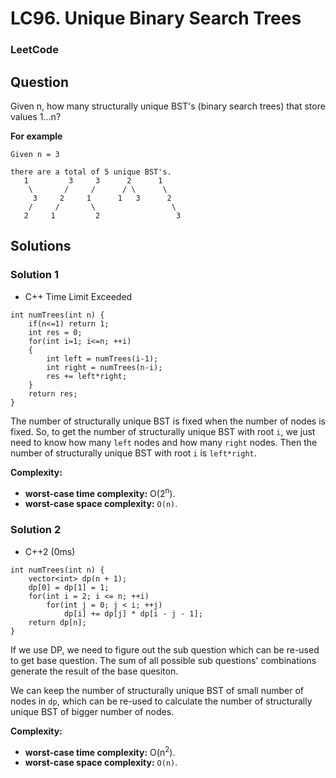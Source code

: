 # LC96. Unique Binary Search Trees

### LeetCode

## Question

Given n, how many structurally unique BST's (binary search trees) that store values 1...n?

**For example**
```
Given n = 3

there are a total of 5 unique BST's.
   1         3     3      2      1
    \       /     /      / \      \
     3     2     1      1   3      2
    /     /       \                 \
   2     1         2                 3
```

## Solutions

### Solution 1

* C++ Time Limit Exceeded
```
int numTrees(int n) {
    if(n<=1) return 1;
    int res = 0;
    for(int i=1; i<=n; ++i)
    {
        int left = numTrees(i-1);
        int right = numTrees(n-i);
        res += left*right;
    }
    return res;
}
```

The number of structurally unique BST is fixed when the number of nodes is fixed. So, to get the number of structurally unique BST with root `i`, we just need to know how many `left` nodes and how many `right` nodes. Then the number of structurally unique BST with root `i` is `left*right`.

**Complexity:**

* **worst-case time complexity:** O(2<sup>n</sup>).
* **worst-case space complexity:** `O(n)`.

### Solution 2

* C++2 (0ms)
```
int numTrees(int n) {
    vector<int> dp(n + 1);
    dp[0] = dp[1] = 1;
    for(int i = 2; i <= n; ++i)
        for(int j = 0; j < i; ++j)
            dp[i] += dp[j] * dp[i - j - 1];
    return dp[n];
}
```

If we use DP, we need to figure out the sub question which can be re-used to get base question. The sum of all possible sub questions' combinations generate the result of the base quesiton.

We can keep the number of structurally unique BST of small number of nodes in `dp`, which can be re-used to calculate the number of structurally unique BST of bigger number of nodes.

**Complexity:**

* **worst-case time complexity:** O(n<sup>2</sup>).
* **worst-case space complexity:** `O(n)`.

